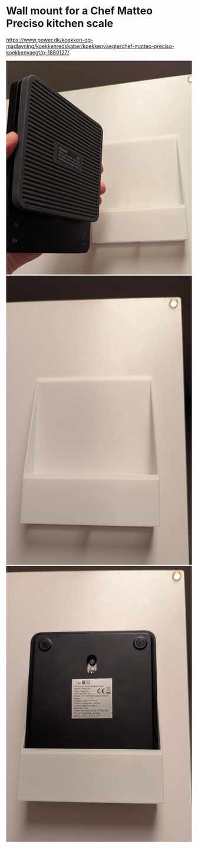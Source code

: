 # Wall mount for a Chef Matteo Preciso kitchen scale

<https://www.power.dk/koekken-og-madlavning/koekkenredskaber/koekkenvaegte/chef-matteo-preciso-koekkenvaegt/p-1880127/>

![Scale](Scale.jpg)
![Wall mount](Wall_mount.jpg)
![Mounted](Scale_in_wall_mount.jpg)
